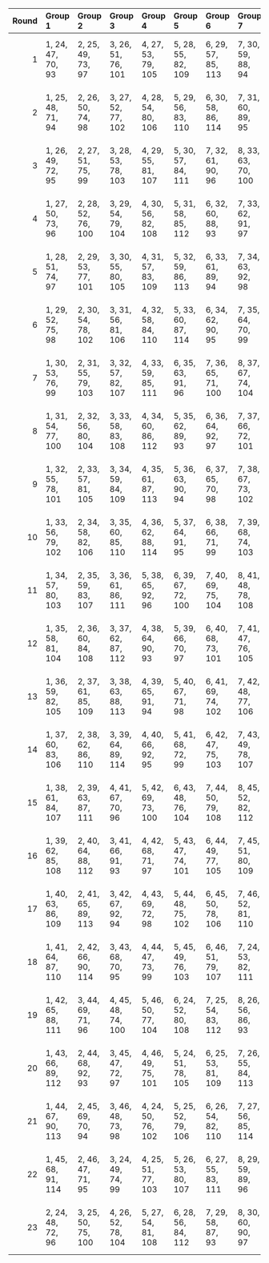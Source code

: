 |   Round | Group 1            | Group 2            | Group 3            | Group 4            | Group 5            | Group 6            | Group 7            | Group 8            | Group 9             | Group 10            | Group 11            | Group 12            | Group 13            | Group 14            | Group 15            | Group 16            | Group 17            | Group 18            | Group 19            | Group 20            | Group 21            | Group 22            | Group 23       |
|--------:|:-------------------|:-------------------|:-------------------|:-------------------|:-------------------|:-------------------|:-------------------|:-------------------|:--------------------|:--------------------|:--------------------|:--------------------|:--------------------|:--------------------|:--------------------|:--------------------|:--------------------|:--------------------|:--------------------|:--------------------|:--------------------|:--------------------|:---------------|
|       1 | 1, 24, 47, 70, 93  | 2, 25, 49, 73, 97  | 3, 26, 51, 76, 101 | 4, 27, 53, 79, 105 | 5, 28, 55, 82, 109 | 6, 29, 57, 85, 113 | 7, 30, 59, 88, 94  | 8, 31, 61, 91, 98  | 9, 32, 63, 71, 102  | 10, 33, 65, 74, 106 | 11, 34, 67, 77, 110 | 12, 35, 69, 80, 114 | 13, 36, 48, 83, 95  | 14, 37, 50, 86, 99  | 15, 38, 52, 89, 103 | 16, 39, 54, 92, 107 | 17, 40, 56, 72, 111 | 19, 42, 60, 78, 96  | 20, 43, 62, 81, 100 | 21, 44, 64, 84, 104 | 22, 45, 66, 87, 108 | 23, 46, 68, 90, 112 | 18, 41, 58, 75 |
|       2 | 1, 25, 48, 71, 94  | 2, 26, 50, 74, 98  | 3, 27, 52, 77, 102 | 4, 28, 54, 80, 106 | 5, 29, 56, 83, 110 | 6, 30, 58, 86, 114 | 7, 31, 60, 89, 95  | 8, 32, 62, 92, 99  | 9, 33, 64, 72, 103  | 10, 34, 66, 75, 107 | 11, 35, 68, 78, 111 | 13, 37, 49, 84, 96  | 14, 38, 51, 87, 100 | 15, 39, 53, 90, 104 | 16, 40, 55, 70, 108 | 17, 41, 57, 73, 112 | 18, 42, 59, 76, 93  | 19, 43, 61, 79, 97  | 20, 44, 63, 82, 101 | 21, 45, 65, 85, 105 | 22, 46, 67, 88, 109 | 23, 24, 69, 91, 113 | 12, 36, 47, 81 |
|       3 | 1, 26, 49, 72, 95  | 2, 27, 51, 75, 99  | 3, 28, 53, 78, 103 | 4, 29, 55, 81, 107 | 5, 30, 57, 84, 111 | 7, 32, 61, 90, 96  | 8, 33, 63, 70, 100 | 9, 34, 65, 73, 104 | 10, 35, 67, 76, 108 | 11, 36, 69, 79, 112 | 12, 37, 48, 82, 93  | 13, 38, 50, 85, 97  | 14, 39, 52, 88, 101 | 15, 40, 54, 91, 105 | 16, 41, 56, 71, 109 | 17, 42, 58, 74, 113 | 18, 43, 60, 77, 94  | 19, 44, 62, 80, 98  | 20, 45, 64, 83, 102 | 21, 46, 66, 86, 106 | 22, 24, 68, 89, 110 | 23, 25, 47, 92, 114 | 6, 31, 59, 87  |
|       4 | 1, 27, 50, 73, 96  | 2, 28, 52, 76, 100 | 3, 29, 54, 79, 104 | 4, 30, 56, 82, 108 | 5, 31, 58, 85, 112 | 6, 32, 60, 88, 93  | 7, 33, 62, 91, 97  | 8, 34, 64, 71, 101 | 9, 35, 66, 74, 105  | 10, 36, 68, 77, 109 | 11, 37, 47, 80, 113 | 12, 38, 49, 83, 94  | 13, 39, 51, 86, 98  | 14, 40, 53, 89, 102 | 15, 41, 55, 92, 106 | 16, 42, 57, 72, 110 | 17, 43, 59, 75, 114 | 18, 44, 61, 78, 95  | 19, 45, 63, 81, 99  | 20, 46, 65, 84, 103 | 21, 24, 67, 87, 107 | 22, 25, 69, 90, 111 | 23, 26, 48, 70 |
|       5 | 1, 28, 51, 74, 97  | 2, 29, 53, 77, 101 | 3, 30, 55, 80, 105 | 4, 31, 57, 83, 109 | 5, 32, 59, 86, 113 | 6, 33, 61, 89, 94  | 7, 34, 63, 92, 98  | 8, 35, 65, 72, 102 | 9, 36, 67, 75, 106  | 10, 37, 69, 78, 110 | 11, 38, 48, 81, 114 | 12, 39, 50, 84, 95  | 13, 40, 52, 87, 99  | 14, 41, 54, 90, 103 | 15, 42, 56, 70, 107 | 16, 43, 58, 73, 111 | 18, 45, 62, 79, 96  | 19, 46, 64, 82, 100 | 20, 24, 66, 85, 104 | 21, 25, 68, 88, 108 | 22, 26, 47, 91, 112 | 23, 27, 49, 71, 93  | 17, 44, 60, 76 |
|       6 | 1, 29, 52, 75, 98  | 2, 30, 54, 78, 102 | 3, 31, 56, 81, 106 | 4, 32, 58, 84, 110 | 5, 33, 60, 87, 114 | 6, 34, 62, 90, 95  | 7, 35, 64, 70, 99  | 8, 36, 66, 73, 103 | 9, 37, 68, 76, 107  | 10, 38, 47, 79, 111 | 12, 40, 51, 85, 96  | 13, 41, 53, 88, 100 | 14, 42, 55, 91, 104 | 15, 43, 57, 71, 108 | 16, 44, 59, 74, 112 | 17, 45, 61, 77, 93  | 18, 46, 63, 80, 97  | 19, 24, 65, 83, 101 | 20, 25, 67, 86, 105 | 21, 26, 69, 89, 109 | 22, 27, 48, 92, 113 | 23, 28, 50, 72, 94  | 11, 39, 49, 82 |
|       7 | 1, 30, 53, 76, 99  | 2, 31, 55, 79, 103 | 3, 32, 57, 82, 107 | 4, 33, 59, 85, 111 | 6, 35, 63, 91, 96  | 7, 36, 65, 71, 100 | 8, 37, 67, 74, 104 | 9, 38, 69, 77, 108 | 10, 39, 48, 80, 112 | 11, 40, 50, 83, 93  | 12, 41, 52, 86, 97  | 13, 42, 54, 89, 101 | 14, 43, 56, 92, 105 | 15, 44, 58, 72, 109 | 16, 45, 60, 75, 113 | 17, 46, 62, 78, 94  | 18, 24, 64, 81, 98  | 19, 25, 66, 84, 102 | 20, 26, 68, 87, 106 | 21, 27, 47, 90, 110 | 22, 28, 49, 70, 114 | 23, 29, 51, 73, 95  | 5, 34, 61, 88  |
|       8 | 1, 31, 54, 77, 100 | 2, 32, 56, 80, 104 | 3, 33, 58, 83, 108 | 4, 34, 60, 86, 112 | 5, 35, 62, 89, 93  | 6, 36, 64, 92, 97  | 7, 37, 66, 72, 101 | 8, 38, 68, 75, 105 | 9, 39, 47, 78, 109  | 10, 40, 49, 81, 113 | 11, 41, 51, 84, 94  | 12, 42, 53, 87, 98  | 13, 43, 55, 90, 102 | 14, 44, 57, 70, 106 | 15, 45, 59, 73, 110 | 16, 46, 61, 76, 114 | 17, 24, 63, 79, 95  | 18, 25, 65, 82, 99  | 19, 26, 67, 85, 103 | 20, 27, 69, 88, 107 | 21, 28, 48, 91, 111 | 23, 30, 52, 74, 96  | 22, 29, 50, 71 |
|       9 | 1, 32, 55, 78, 101 | 2, 33, 57, 81, 105 | 3, 34, 59, 84, 109 | 4, 35, 61, 87, 113 | 5, 36, 63, 90, 94  | 6, 37, 65, 70, 98  | 7, 38, 67, 73, 102 | 8, 39, 69, 76, 106 | 9, 40, 48, 79, 110  | 10, 41, 50, 82, 114 | 11, 42, 52, 85, 95  | 12, 43, 54, 88, 99  | 13, 44, 56, 91, 103 | 14, 45, 58, 71, 107 | 15, 46, 60, 74, 111 | 17, 25, 64, 80, 96  | 18, 26, 66, 83, 100 | 19, 27, 68, 86, 104 | 20, 28, 47, 89, 108 | 21, 29, 49, 92, 112 | 22, 30, 51, 72, 93  | 23, 31, 53, 75, 97  | 16, 24, 62, 77 |
|      10 | 1, 33, 56, 79, 102 | 2, 34, 58, 82, 106 | 3, 35, 60, 85, 110 | 4, 36, 62, 88, 114 | 5, 37, 64, 91, 95  | 6, 38, 66, 71, 99  | 7, 39, 68, 74, 103 | 8, 40, 47, 77, 107 | 9, 41, 49, 80, 111  | 11, 43, 53, 86, 96  | 12, 44, 55, 89, 100 | 13, 45, 57, 92, 104 | 14, 46, 59, 72, 108 | 15, 24, 61, 75, 112 | 16, 25, 63, 78, 93  | 17, 26, 65, 81, 97  | 18, 27, 67, 84, 101 | 19, 28, 69, 87, 105 | 20, 29, 48, 90, 109 | 21, 30, 50, 70, 113 | 22, 31, 52, 73, 94  | 23, 32, 54, 76, 98  | 10, 42, 51, 83 |
|      11 | 1, 34, 57, 80, 103 | 2, 35, 59, 83, 107 | 3, 36, 61, 86, 111 | 5, 38, 65, 92, 96  | 6, 39, 67, 72, 100 | 7, 40, 69, 75, 104 | 8, 41, 48, 78, 108 | 9, 42, 50, 81, 112 | 10, 43, 52, 84, 93  | 11, 44, 54, 87, 97  | 12, 45, 56, 90, 101 | 13, 46, 58, 70, 105 | 14, 24, 60, 73, 109 | 15, 25, 62, 76, 113 | 16, 26, 64, 79, 94  | 17, 27, 66, 82, 98  | 18, 28, 68, 85, 102 | 19, 29, 47, 88, 106 | 20, 30, 49, 91, 110 | 21, 31, 51, 71, 114 | 22, 32, 53, 74, 95  | 23, 33, 55, 77, 99  | 4, 37, 63, 89  |
|      12 | 1, 35, 58, 81, 104 | 2, 36, 60, 84, 108 | 3, 37, 62, 87, 112 | 4, 38, 64, 90, 93  | 5, 39, 66, 70, 97  | 6, 40, 68, 73, 101 | 7, 41, 47, 76, 105 | 8, 42, 49, 79, 109 | 9, 43, 51, 82, 113  | 10, 44, 53, 85, 94  | 11, 45, 55, 88, 98  | 12, 46, 57, 91, 102 | 13, 24, 59, 71, 106 | 14, 25, 61, 74, 110 | 15, 26, 63, 77, 114 | 16, 27, 65, 80, 95  | 17, 28, 67, 83, 99  | 18, 29, 69, 86, 103 | 19, 30, 48, 89, 107 | 20, 31, 50, 92, 111 | 22, 33, 54, 75, 96  | 23, 34, 56, 78, 100 | 21, 32, 52, 72 |
|      13 | 1, 36, 59, 82, 105 | 2, 37, 61, 85, 109 | 3, 38, 63, 88, 113 | 4, 39, 65, 91, 94  | 5, 40, 67, 71, 98  | 6, 41, 69, 74, 102 | 7, 42, 48, 77, 106 | 8, 43, 50, 80, 110 | 9, 44, 52, 83, 114  | 10, 45, 54, 86, 95  | 11, 46, 56, 89, 99  | 12, 24, 58, 92, 103 | 13, 25, 60, 72, 107 | 14, 26, 62, 75, 111 | 16, 28, 66, 81, 96  | 17, 29, 68, 84, 100 | 18, 30, 47, 87, 104 | 19, 31, 49, 90, 108 | 20, 32, 51, 70, 112 | 21, 33, 53, 73, 93  | 22, 34, 55, 76, 97  | 23, 35, 57, 79, 101 | 15, 27, 64, 78 |
|      14 | 1, 37, 60, 83, 106 | 2, 38, 62, 86, 110 | 3, 39, 64, 89, 114 | 4, 40, 66, 92, 95  | 5, 41, 68, 72, 99  | 6, 42, 47, 75, 103 | 7, 43, 49, 78, 107 | 8, 44, 51, 81, 111 | 10, 46, 55, 87, 96  | 11, 24, 57, 90, 100 | 12, 25, 59, 70, 104 | 13, 26, 61, 73, 108 | 14, 27, 63, 76, 112 | 15, 28, 65, 79, 93  | 16, 29, 67, 82, 97  | 17, 30, 69, 85, 101 | 18, 31, 48, 88, 105 | 19, 32, 50, 91, 109 | 20, 33, 52, 71, 113 | 21, 34, 54, 74, 94  | 22, 35, 56, 77, 98  | 23, 36, 58, 80, 102 | 9, 45, 53, 84  |
|      15 | 1, 38, 61, 84, 107 | 2, 39, 63, 87, 111 | 4, 41, 67, 70, 96  | 5, 42, 69, 73, 100 | 6, 43, 48, 76, 104 | 7, 44, 50, 79, 108 | 8, 45, 52, 82, 112 | 9, 46, 54, 85, 93  | 10, 24, 56, 88, 97  | 11, 25, 58, 91, 101 | 12, 26, 60, 71, 105 | 13, 27, 62, 74, 109 | 14, 28, 64, 77, 113 | 15, 29, 66, 80, 94  | 16, 30, 68, 83, 98  | 17, 31, 47, 86, 102 | 18, 32, 49, 89, 106 | 19, 33, 51, 92, 110 | 20, 34, 53, 72, 114 | 21, 35, 55, 75, 95  | 22, 36, 57, 78, 99  | 23, 37, 59, 81, 103 | 3, 40, 65, 90  |
|      16 | 1, 39, 62, 85, 108 | 2, 40, 64, 88, 112 | 3, 41, 66, 91, 93  | 4, 42, 68, 71, 97  | 5, 43, 47, 74, 101 | 6, 44, 49, 77, 105 | 7, 45, 51, 80, 109 | 8, 46, 53, 83, 113 | 9, 24, 55, 86, 94   | 10, 25, 57, 89, 98  | 11, 26, 59, 92, 102 | 12, 27, 61, 72, 106 | 13, 28, 63, 75, 110 | 14, 29, 65, 78, 114 | 15, 30, 67, 81, 95  | 16, 31, 69, 84, 99  | 17, 32, 48, 87, 103 | 18, 33, 50, 90, 107 | 19, 34, 52, 70, 111 | 21, 36, 56, 76, 96  | 22, 37, 58, 79, 100 | 23, 38, 60, 82, 104 | 20, 35, 54, 73 |
|      17 | 1, 40, 63, 86, 109 | 2, 41, 65, 89, 113 | 3, 42, 67, 92, 94  | 4, 43, 69, 72, 98  | 5, 44, 48, 75, 102 | 6, 45, 50, 78, 106 | 7, 46, 52, 81, 110 | 8, 24, 54, 84, 114 | 9, 25, 56, 87, 95   | 10, 26, 58, 90, 99  | 11, 27, 60, 70, 103 | 12, 28, 62, 73, 107 | 13, 29, 64, 76, 111 | 15, 31, 68, 82, 96  | 16, 32, 47, 85, 100 | 17, 33, 49, 88, 104 | 18, 34, 51, 91, 108 | 19, 35, 53, 71, 112 | 20, 36, 55, 74, 93  | 21, 37, 57, 77, 97  | 22, 38, 59, 80, 101 | 23, 39, 61, 83, 105 | 14, 30, 66, 79 |
|      18 | 1, 41, 64, 87, 110 | 2, 42, 66, 90, 114 | 3, 43, 68, 70, 95  | 4, 44, 47, 73, 99  | 5, 45, 49, 76, 103 | 6, 46, 51, 79, 107 | 7, 24, 53, 82, 111 | 9, 26, 57, 88, 96  | 10, 27, 59, 91, 100 | 11, 28, 61, 71, 104 | 12, 29, 63, 74, 108 | 13, 30, 65, 77, 112 | 14, 31, 67, 80, 93  | 15, 32, 69, 83, 97  | 16, 33, 48, 86, 101 | 17, 34, 50, 89, 105 | 18, 35, 52, 92, 109 | 19, 36, 54, 72, 113 | 20, 37, 56, 75, 94  | 21, 38, 58, 78, 98  | 22, 39, 60, 81, 102 | 23, 40, 62, 84, 106 | 8, 25, 55, 85  |
|      19 | 1, 42, 65, 88, 111 | 3, 44, 69, 71, 96  | 4, 45, 48, 74, 100 | 5, 46, 50, 77, 104 | 6, 24, 52, 80, 108 | 7, 25, 54, 83, 112 | 8, 26, 56, 86, 93  | 9, 27, 58, 89, 97  | 10, 28, 60, 92, 101 | 11, 29, 62, 72, 105 | 12, 30, 64, 75, 109 | 13, 31, 66, 78, 113 | 14, 32, 68, 81, 94  | 15, 33, 47, 84, 98  | 16, 34, 49, 87, 102 | 17, 35, 51, 90, 106 | 18, 36, 53, 70, 110 | 19, 37, 55, 73, 114 | 20, 38, 57, 76, 95  | 21, 39, 59, 79, 99  | 22, 40, 61, 82, 103 | 23, 41, 63, 85, 107 | 2, 43, 67, 91  |
|      20 | 1, 43, 66, 89, 112 | 2, 44, 68, 92, 93  | 3, 45, 47, 72, 97  | 4, 46, 49, 75, 101 | 5, 24, 51, 78, 105 | 6, 25, 53, 81, 109 | 7, 26, 55, 84, 113 | 8, 27, 57, 87, 94  | 9, 28, 59, 90, 98   | 10, 29, 61, 70, 102 | 11, 30, 63, 73, 106 | 12, 31, 65, 76, 110 | 13, 32, 67, 79, 114 | 14, 33, 69, 82, 95  | 15, 34, 48, 85, 99  | 16, 35, 50, 88, 103 | 17, 36, 52, 91, 107 | 18, 37, 54, 71, 111 | 20, 39, 58, 77, 96  | 21, 40, 60, 80, 100 | 22, 41, 62, 83, 104 | 23, 42, 64, 86, 108 | 19, 38, 56, 74 |
|      21 | 1, 44, 67, 90, 113 | 2, 45, 69, 70, 94  | 3, 46, 48, 73, 98  | 4, 24, 50, 76, 102 | 5, 25, 52, 79, 106 | 6, 26, 54, 82, 110 | 7, 27, 56, 85, 114 | 8, 28, 58, 88, 95  | 9, 29, 60, 91, 99   | 10, 30, 62, 71, 103 | 11, 31, 64, 74, 107 | 12, 32, 66, 77, 111 | 14, 34, 47, 83, 96  | 15, 35, 49, 86, 100 | 16, 36, 51, 89, 104 | 17, 37, 53, 92, 108 | 18, 38, 55, 72, 112 | 19, 39, 57, 75, 93  | 20, 40, 59, 78, 97  | 21, 41, 61, 81, 101 | 22, 42, 63, 84, 105 | 23, 43, 65, 87, 109 | 13, 33, 68, 80 |
|      22 | 1, 45, 68, 91, 114 | 2, 46, 47, 71, 95  | 3, 24, 49, 74, 99  | 4, 25, 51, 77, 103 | 5, 26, 53, 80, 107 | 6, 27, 55, 83, 111 | 8, 29, 59, 89, 96  | 9, 30, 61, 92, 100 | 10, 31, 63, 72, 104 | 11, 32, 65, 75, 108 | 12, 33, 67, 78, 112 | 13, 34, 69, 81, 93  | 14, 35, 48, 84, 97  | 15, 36, 50, 87, 101 | 16, 37, 52, 90, 105 | 17, 38, 54, 70, 109 | 18, 39, 56, 73, 113 | 19, 40, 58, 76, 94  | 20, 41, 60, 79, 98  | 21, 42, 62, 82, 102 | 22, 43, 64, 85, 106 | 23, 44, 66, 88, 110 | 7, 28, 57, 86  |
|      23 | 2, 24, 48, 72, 96  | 3, 25, 50, 75, 100 | 4, 26, 52, 78, 104 | 5, 27, 54, 81, 108 | 6, 28, 56, 84, 112 | 7, 29, 58, 87, 93  | 8, 30, 60, 90, 97  | 9, 31, 62, 70, 101 | 10, 32, 64, 73, 105 | 11, 33, 66, 76, 109 | 12, 34, 68, 79, 113 | 13, 35, 47, 82, 94  | 14, 36, 49, 85, 98  | 15, 37, 51, 88, 102 | 16, 38, 53, 91, 106 | 17, 39, 55, 71, 110 | 18, 40, 57, 74, 114 | 19, 41, 59, 77, 95  | 20, 42, 61, 80, 99  | 21, 43, 63, 83, 103 | 22, 44, 65, 86, 107 | 23, 45, 67, 89, 111 | 1, 46, 69, 92  |